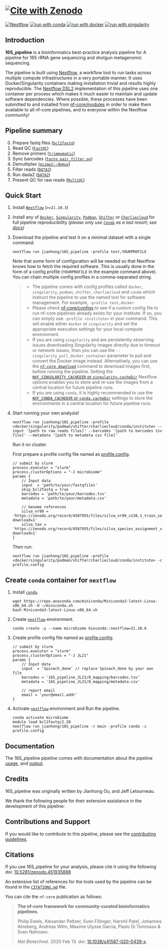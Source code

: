 # [![Cite with Zenodo](https://zenodo.org/badge/451935888.svg)](https://zenodo.org/badge/latestdoi/451935888)

[![Nextflow](https://img.shields.io/badge/nextflow%20DSL2-%E2%89%A521.10.3-23aa62.svg?labelColor=000000)](https://www.nextflow.io/)
[![run with conda](http://img.shields.io/badge/run%20with-conda-3EB049?labelColor=000000&logo=anaconda)](https://docs.conda.io/en/latest/)
[![run with docker](https://img.shields.io/badge/run%20with-docker-0db7ed?labelColor=000000&logo=docker)](https://www.docker.com/)
[![run with singularity](https://img.shields.io/badge/run%20with-singularity-1d355c.svg?labelColor=000000)](https://sylabs.io/docs/)

## Introduction

**16S_pipeline** is a bioinformatics best-practice analysis pipeline for A pipeline for 16S rRNA gene sequencing and shotgun metagenomic sequencing.

The pipeline is built using [Nextflow](https://www.nextflow.io), a workflow tool to run tasks across multiple compute infrastructures in a very portable manner. It uses Docker/Singularity containers making installation trivial and results highly reproducible. The [Nextflow DSL2](https://www.nextflow.io/docs/latest/dsl2.html) implementation of this pipeline uses one container per process which makes it much easier to maintain and update software dependencies. Where possible, these processes have been submitted to and installed from [nf-core/modules](https://github.com/nf-core/modules) in order to make them available to all nf-core pipelines, and to everyone within the Nextflow community!

## Pipeline summary

0. Prepare fastq files ([`bcl2fastq`](https://support.illumina.com/sequencing/sequencing_software/bcl2fastq-conversion-software.html))
1. Read QC ([`FastQC`](https://www.bioinformatics.babraham.ac.uk/projects/fastqc/))
2. Remove primers ([`trimmomatic`](http://www.usadellab.org/cms/?page=trimmomatic))
3. Sync barcodes ([`fastq_pair_filter.py`](https://gist.github.com/588841/))
4. Demultiplex ([`qiime2::demux`](https://docs.qiime2.org/2021.11/plugins/available/demux/))
5. Filter reads ([`DATA2`](http://benjjneb.github.io/dada2/))
6. Run dada2 ([`DATA2`](http://benjjneb.github.io/dada2/))
7. Present QC for raw reads ([`MultiQC`](http://multiqc.info/))

## Quick Start

1. Install [`Nextflow`](https://www.nextflow.io/docs/latest/getstarted.html#installation) (`>=21.10.3`)

2. Install any of [`Docker`](https://docs.docker.com/engine/installation/), [`Singularity`](https://www.sylabs.io/guides/3.0/user-guide/), [`Podman`](https://podman.io/), [`Shifter`](https://nersc.gitlab.io/development/shifter/how-to-use/) or [`Charliecloud`](https://hpc.github.io/charliecloud/) for full pipeline reproducibility _(please only use [`Conda`](https://conda.io/miniconda.html) as a last resort; see [docs](https://nf-co.re/usage/configuration#basic-configuration-profiles))_

3. Download the pipeline and test it on a minimal dataset with a single command:

    ```console
    nextflow run jianhong/16S_pipeline -profile test,YOURPROFILE
    ```

    Note that some form of configuration will be needed so that Nextflow knows how to fetch the required software. This is usually done in the form of a config profile (`YOURPROFILE` in the example command above). You can chain multiple config profiles in a comma-separated string.

    > * The pipeline comes with config profiles called `docker`, `singularity`, `podman`, `shifter`, `charliecloud` and `conda` which instruct the pipeline to use the named tool for software management. For example, `-profile test,docker`.
    > * Please check [nf-core/configs](https://github.com/nf-core/configs#documentation) to see if a custom config file to run nf-core pipelines already exists for your Institute. If so, you can simply use `-profile <institute>` in your command. This will enable either `docker` or `singularity` and set the appropriate execution settings for your local compute environment.
    > * If you are using `singularity` and are persistently observing issues downloading Singularity images directly due to timeout or network issues, then you can use the `--singularity_pull_docker_container` parameter to pull and convert the Docker image instead. Alternatively, you can use the [`nf-core download`](https://nf-co.re/tools/#downloading-pipelines-for-offline-use) command to download images first, before running the pipeline. Setting the [`NXF_SINGULARITY_CACHEDIR` or `singularity.cacheDir`](https://www.nextflow.io/docs/latest/singularity.html?#singularity-docker-hub) Nextflow options enables you to store and re-use the images from a central location for future pipeline runs.
    > * If you are using `conda`, it is highly recommended to use the [`NXF_CONDA_CACHEDIR` or `conda.cacheDir`](https://www.nextflow.io/docs/latest/conda.html) settings to store the environments in a central location for future pipeline runs.

4. Start running your own analysis!

    ```console
    nextflow run jianhong/16S_pipeline -profile <docker/singularity/podman/shifter/charliecloud/conda/institute> --input '[path to raw reads files]' --barcodes '[path to barcodes tsv file]' --metadata '[path to metadata csv file]'
    ```

    Run it on cluster.

    First prepare a profile config file named as [profile.config](docs/usage.md).

    ```console
    // submit by slurm
    process.executor = "slurm"
    process.clusterOptions = "-J microbiome"
    params {
        // Input data
        input  = 'path/to/your/fastqfiles'
        skip_bcl2fastq = true
        barcodes = 'path/to/your/barcodes.tsv'
        metadata = 'path/to/your/metadata.csv'

        // Genome references
        silva_nr99 = 'https://zenodo.org/record/4587955/files/silva_nr99_v138.1_train_set.fa.gz?download=1'
        silva_tax = 'https://zenodo.org/record/4587955/files/silva_species_assignment_v138.1.fa.gz?download=1'
    }
    ```

    Then run:

    ```console
    nextflow run jianhong/16S_pipeline -profile <docker/singularity/podman/shifter/charliecloud/conda/institute> -c profile.config
    ```

## Create `conda` container for `nextflow`

1. Install [`conda`](https://docs.conda.io/projects/conda/en/latest/user-guide/install/index.html).

    ```console
    wget https://repo.anaconda.com/miniconda/Miniconda3-latest-Linux-x86_64.sh -O ~/miniconda.sh
    bash Miniconda3-latest-Linux-x86_64.sh
    ```

2. Create [`nextflow`](https://www.nextflow.io/) environment.

    ```console
    conda create -y --name microbiome bioconda::nextflow=21.10.6
    ```

3. Create profile config file named as [profile.config](docs/usage.md).

    ```console
    // submit by slurm
    process.executor = "slurm"
    process.clusterOptions = "-J JL21"
    params {
        // Input data
        input  = 'Spinach_done' // replace Spinach_done by your own file
        barcodes = '16S_pipeline_JL21/0_mapping/barcodes.tsv'
        metadata = '16S_pipeline_JL21/0_mapping/metadata.csv'

        // report email
        email = 'your@email.addr'
    }
    ```

4. Activate [`nextflow`](https://www.nextflow.io/) environment and Run the pipeline.

    ```console
    conda activate microbiome
    module load bcl2fastq/2.20
    nextflow run jianhong/16S_pipeline -r main -profile conda -c profile.config
    ```

## Documentation

The 16S_pipeline pipeline comes with documentation about the pipeline [usage](docs/usage.md), and [output](docs/output.md).

## Credits

16S_pipeline was originally written by Jianhong Ou, and Jeff Letourneau.

We thank the following people for their extensive assistance in the development of this pipeline:

<!-- TODO nf-core: If applicable, make list of people who have also contributed -->

## Contributions and Support

If you would like to contribute to this pipeline, please see the [contributing guidelines](.github/CONTRIBUTING.md).

## Citations

If you use  16S_pipeline for your analysis, please cite it using the following doi: [10.5281/zenodo.451935888](https://doi.org/10.5281/zenodo.451935888)

An extensive list of references for the tools used by the pipeline can be found in the [`CITATIONS.md`](CITATIONS.md) file.

You can cite the `nf-core` publication as follows:

> **The nf-core framework for community-curated bioinformatics pipelines.**
>
> Philip Ewels, Alexander Peltzer, Sven Fillinger, Harshil Patel, Johannes Alneberg, Andreas Wilm, Maxime Ulysse Garcia, Paolo Di Tommaso & Sven Nahnsen.
>
> _Nat Biotechnol._ 2020 Feb 13. doi: [10.1038/s41587-020-0439-x](https://dx.doi.org/10.1038/s41587-020-0439-x).
